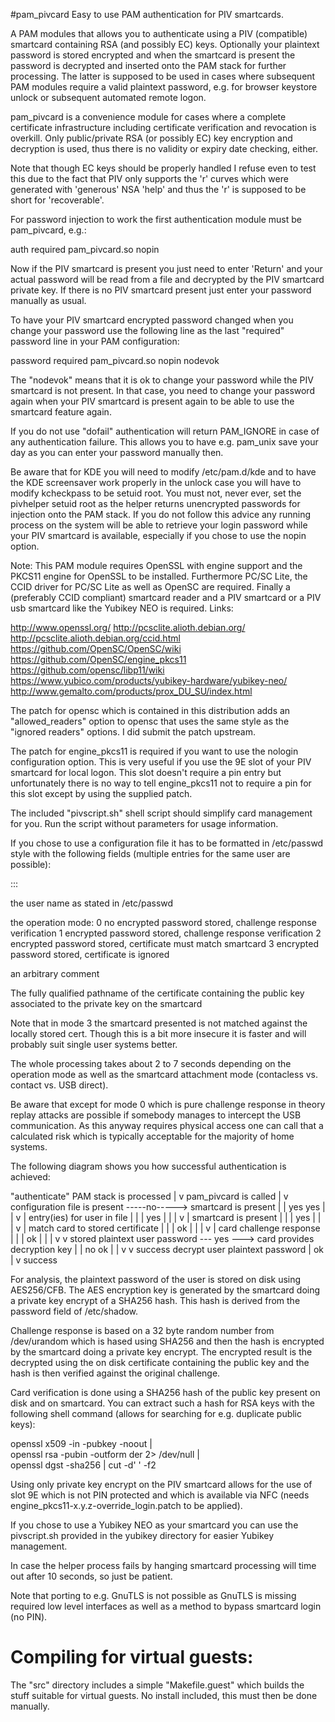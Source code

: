 #pam_pivcard
Easy to use PAM authentication for PIV smartcards.

A PAM modules that allows you to authenticate using a PIV (compatible)
smartcard containing RSA (and possibly EC) keys. Optionally your
plaintext password is stored encrypted and when the smartcard is
present the password is decrypted and inserted onto the PAM stack
for further processing. The latter is supposed to be used in cases
where subsequent PAM modules require a valid plaintext password, e.g.
for browser keystore unlock or subsequent automated remote logon.

pam_pivcard is a convenience module for cases where a complete certificate
infrastructure including certificate verification and revocation is overkill.
Only public/private RSA (or possibly EC) key encryption and decryption is used,
thus there is no validity or expiry date checking, either.

Note that though EC keys should be properly handled I refuse even to
test this due to the fact that PIV only supports the 'r' curves which were
generated with 'generous' NSA 'help' and thus the 'r' is supposed to be
short for 'recoverable'.

For password injection to work the first authentication module must be
pam_pivcard, e.g.:

auth		required	pam_pivcard.so nopin

Now if the PIV smartcard is present you just need to enter 'Return' and your
actual password will be read from a file and decrypted by the PIV smartcard
private key. If there is no PIV smartcard present just enter your password
manually as usual.

To have your PIV smartcard encrypted password changed when you change your
password use the following line as the last "required" password line
in your PAM configuration:

password	required	pam_pivcard.so nopin nodevok

The "nodevok" means that it is ok to change your password while the
PIV smartcard is not present. In that case, you need to change your password
again when your PIV smartcard is present again to be able to use the
smartcard feature again.

If you do not use "dofail" authentication will return PAM_IGNORE in
case of any authentication failure. This allows you to have e.g.
pam_unix save your day as you can enter your password manually then.

Be aware that for KDE you will need to modify /etc/pam.d/kde and to have
the KDE screensaver work properly in the unlock case you will have to
modify kcheckpass to be setuid root. You must not, never ever, set
the pivhelper setuid root as the helper returns unencrypted passwords
for injection onto the PAM stack. If you do not follow this advice
any running process on the system will be able to retrieve your
login password while your PIV smartcard is available, especially if
you chose to use the nopin option.

Note: This PAM module requires OpenSSL with engine support and the
PKCS11 engine for OpenSSL to be installed. Furthermore PC/SC Lite,
the CCID driver for PC/SC Lite as well as OpenSC are required. Finally
a (preferably CCID compliant) smartcard reader and a PIV smartcard
or a PIV usb smartcard like the Yubikey NEO is required. Links:

http://www.openssl.org/
http://pcsclite.alioth.debian.org/
http://pcsclite.alioth.debian.org/ccid.html
https://github.com/OpenSC/OpenSC/wiki
https://github.com/OpenSC/engine_pkcs11
https://github.com/opensc/libp11/wiki
https://www.yubico.com/products/yubikey-hardware/yubikey-neo/
http://www.gemalto.com/products/prox_DU_SU/index.html

The patch for opensc which is contained in this distribution adds an
"allowed_readers" option to opensc that uses the same style as the
"ignored readers" options. I did submit the patch upstream.

The patch for engine_pkcs11 is required if you want to use the nologin
configuration option. This is very useful if you use the 9E slot of
your PIV smartcard for local logon. This slot doesn't require a pin entry
but unfortunately there is no way to tell engine_pkcs11 not to require
a pin for this slot except by using the supplied patch.

The included "pivscript.sh" shell script should simplify card management
for you. Run the script without parameters for usage information.

If you chose to use a configuration file it has to be formatted in
/etc/passwd style with the following fields (multiple entries for
the same user are possible):

<user>:<mode>:<comment>:<certificate>

<user>		the user name as stated in /etc/passwd

<mode>		the operation mode:
		0	no encrypted password stored, challenge
			response verification
		1	encrypted password stored, challenge
			response verification
		2	encrypted password stored, certificate
			must match smartcard
		3	encrypted password stored, certificate
			is ignored

<comment>	an arbitrary comment

<certificate>	The fully qualified pathname of the certificate
		containing the public key associated to the
		private key on the smartcard

Note that in mode 3 the smartcard presented is not matched
against the locally stored cert. Though this is a bit
more insecure it is faster and will probably suit single
user systems better.

The whole processing takes about 2 to 7 seconds depending on
the operation mode as well as the smartcard attachment mode
(contacless vs. contact vs. USB direct).

Be aware that except for mode 0 which is pure challenge response
in theory replay attacks are possible if somebody manages to
intercept the USB communication. As this anyway requires physical
access one can call that a calculated risk which is typically
acceptable for the majority of home systems.

The following diagram shows you how successful authentication is
achieved:

"authenticate" PAM stack is processed
          |
          v
pam_pivcard is called
          |
          v
configuration file is present -----no-----> smartcard is present
          |                                           |
         yes                                         yes
          |                                           |
          v                                           |
entry(ies) for user in file                           |
          |                                           |
         yes                                          |
          |                                           |
          v                                           |
smartcard is present                                  |
          |                                           |
         yes                                          |
          |                                           |
          v                                           |
match card to stored certificate                      |
          |                                           |
          ok                                          |
          |                                           |
          v                                           |
card challenge response                               |
          |                                           |
          ok                                          |
          |                                           |
          v                                           v
stored plaintext user password --- yes ---> card provides decryption key
          |                                           |
          no                                          ok
          |                                           |
          v                                           v
       success                              decrypt user plaintext password
                                                      |
                                                      ok
                                                      |
                                                      v
                                                   success

For analysis, the plaintext password of the user is stored on disk using
AES256/CFB. The AES encryption key is generated by the smartcard doing a
private key encrypt of a SHA256 hash. This hash is derived from the
password field of /etc/shadow.

Challenge response is based on a 32 byte random number from /dev/urandom
which is hased using SHA256 and then the hash is encrypted by the smartcard
doing a private key encrypt. The encrypted result is the decrypted using the
on disk certificate containing the public key and the hash is then verified
against the original challenge.

Card verification is done using a SHA256 hash of the public key present
on disk and on smartcard. You can extract such a hash for RSA keys with
the following shell command (allows for searching for e.g. duplicate
public keys):

openssl x509 -in <certificate> -pubkey -noout | \
        openssl rsa -pubin -outform der 2> /dev/null | \
        openssl dgst -sha256 | cut -d' ' -f2

Using only private key encrypt on the PIV smartcard allows for the use of
slot 9E which is not PIN protected and which is available via NFC
(needs engine_pkcs11-x.y.z-override_login.patch to be applied).

If you chose to use a Yubikey NEO as your smartcard you can use the
pivscript.sh provided in the yubikey directory for easier Yubikey
management.

In case the helper process fails by hanging smartcard processing will
time out after 10 seconds, so just be patient.

Note that porting to e.g. GnuTLS is not possible as GnuTLS is missing
required low level interfaces as well as a method to bypass smartcard
login (no PIN).

Compiling for virtual guests:
=============================

The "src" directory includes a simple "Makefile.guest" which builds the stuff
suitable for virtual guests. No install included, this must then be done
manually.
